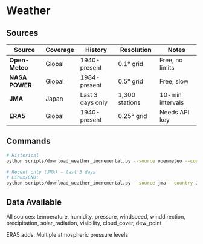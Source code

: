 # Weather

## Sources

| Source | Coverage | History | Resolution | Notes |
|--------|----------|---------|------------|-------|
| **Open-Meteo** | Global | 1940-present | 0.1° grid | Free, no limits |
| **NASA POWER** | Global | 1984-present | 0.5° grid | Free, slow |
| **JMA** | Japan | Last 3 days only | 1,300 stations | 10-min intervals |
| **ERA5** | Global | 1940-present | 0.25° grid | Needs API key |

## Commands

```bash
# Historical
python scripts/download_weather_incremental.py --source openmeteo --country JP --start 2024-01-01 --end 2024-01-31

# Recent only (JMA) - last 3 days  
# Linux/GNU:
python scripts/download_weather_incremental.py --source jma --country JP --start $(date -I -d "2 days ago") --end $(date -I)
```

## Data Available

All sources: temperature, humidity, pressure, windspeed, winddirection, precipitation, solar_radiation, visibility, cloud_cover, dew_point

ERA5 adds: Multiple atmospheric pressure levels